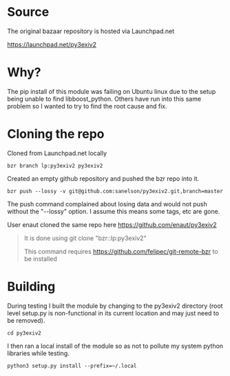 # Source

The original bazaar repository is hosted via Launchpad.net

https://launchpad.net/py3exiv2

# Why?

The pip install of this module was failing on Ubuntu linux due to the setup being unable to find libboost_python.  Others have run into this same problem so I wanted to try to find the root cause and fix.

# Cloning the repo

Cloned from Launchpad.net locally
```
bzr branch lp:py3exiv2 py3exiv2
```

Created an empty github repository and pushed the bzr repo into it.
```
bzr push --lossy -v git@github.com:sanelson/py3exiv2.git,branch=master
```

The push command complained about losing data and would not push without the "--lossy" option.  I assume this means some tags, etc are gone.

User enaut cloned the same repo here https://github.com/enaut/py3exiv2

> It is done using git clone "bzr::lp:py3exiv2"
>
> This command requires https://github.com/felipec/git-remote-bzr to be installed

# Building

During testing I built the module by changing to the py3exiv2 directory (root level setup.py is non-functional in its current location and may just need to be removed).


```
cd py3exiv2
```

I then ran a local install of the module so as not to pollute my system python libraries while testing.

```
python3 setup.py install --prefix=~/.local
```
